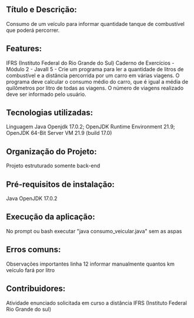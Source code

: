 ## Título e Descrição:
Consumo de um veículo para informar quantidade tanque de combustível que poderá percorrer.


## Features:

IFRS (Instituto Federal do Rio Grande do Sul)
Caderno de Exercícios - Módulo 2 - JavaII
5 - Crie um programa para ler a quantidade de litros de combustível e a distância percorrida por um carro em 
várias viagens. O programa deve calcular o consumo médio do carro, que é igual a média de quilômetros por
litro de todas as viagens. O número de viagens realizado deve ser informado pelo usuário.

## Tecnologias utilizadas:
Linguagem Java Openjdk 17.0.2;
OpenJDK Runtime Environment 21.9;
OpenJDK 64-Bit Server VM 21.9 (build 17.0)

## Organização do Projeto:
Projeto estruturado somente back-end

## Pré-requisitos de instalação:
Java OpenJDK 17.0.2

## Execução da aplicação:
No prompt ou bash executar "java consumo_veicular.java" sem as aspas

## Erros comuns:
Observações importantes linha 12 informar manualmente quantos km veículo fará por litro

## Contribuidores:
Atividade enunciado solicitada em curso a distância IFRS (Instituto Federal Rio Grande do sul)

